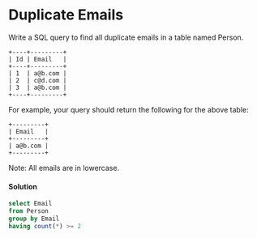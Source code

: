 # Duplicate Emails
Write a SQL query to find all duplicate emails in a table named Person.
```text
+----+---------+
| Id | Email   |
+----+---------+
| 1  | a@b.com |
| 2  | c@d.com |
| 3  | a@b.com |
+----+---------+
```

For example, your query should return the following for the above table:
```text
+---------+
| Email   |
+---------+
| a@b.com |
+---------+
```

Note: All emails are in lowercase.

#### Solution
```sql
select Email
from Person
group by Email
having count(*) >= 2
```

